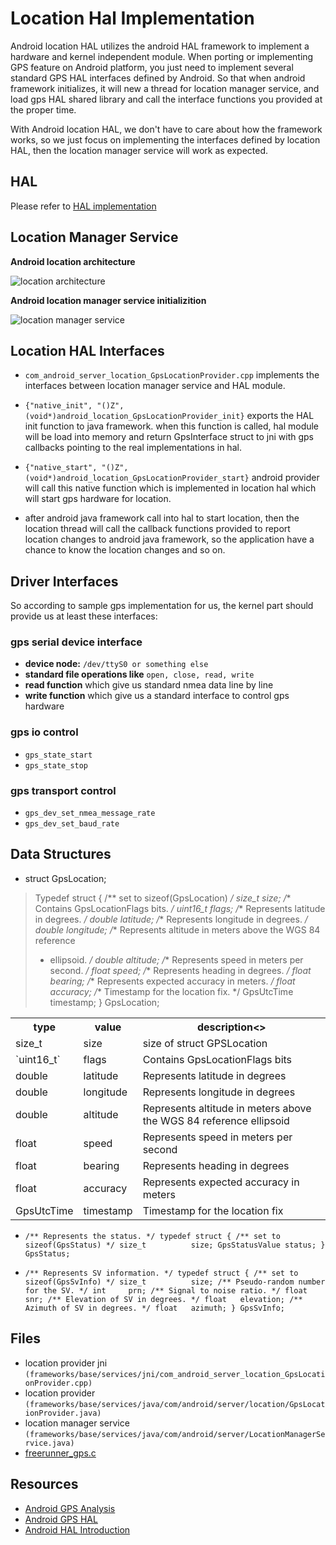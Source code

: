 # Location Hal Implementation #

Android location HAL utilizes the android HAL framework to implement a hardware and kernel independent module. When porting or implementing GPS feature on Android platform, you just need to implement several standard GPS HAL interfaces defined by Android. So that when android framework initializes, it will new a thread for location manager service, and load gps HAL shared library and call the interface functions you provided at the proper time.

With Android location HAL, we don't have to care about how the framework works, so we just focus on implementing the interfaces defined by location HAL, then the location manager service will work as expected.

## HAL ##

Please refer to [HAL implementation](hal.markdown)

## Location Manager Service ##

**Android location architecture**

![location architecture](https://github.com/vmlinz/my_notes/raw/master/location_arch.jpeg)

**Android location manager service initializition**

![location manager service](https://github.com/vmlinz/my_notes/raw/master/location_init.jpeg)

## Location HAL Interfaces ##

* `com_android_server_location_GpsLocationProvider.cpp` implements the interfaces between location manager service and HAL module.

* `{"native_init", "()Z", (void*)android_location_GpsLocationProvider_init}` exports the HAL init function to java framework. when this function is called, hal module will be load into memory and return GpsInterface struct to jni with gps callbacks pointing to the real implementations in hal.

* `{"native_start", "()Z", (void*)android_location_GpsLocationProvider_start}` android provider will call this native function which is implemented in location hal which will start gps hardware for location.

* after android java framework call into hal to start location, then the location thread will call the callback functions provided to report location changes to android java framework, so the application have a chance to know the location changes and so on.

## Driver Interfaces ##

So according to sample gps implementation for us, the kernel part should provide us at least these interfaces:

### gps serial device interface ###

* **device node:** `/dev/ttyS0 or something else`
* **standard file operations like** `open, close, read, write`
* **read function** which give us standard nmea data line by line
* **write function** which give us a standard interface to control gps hardware

### gps io control ###

* `gps_state_start`
* `gps_state_stop`

### gps transport control ###

* `gps_dev_set_nmea_message_rate`
* `gps_dev_set_baud_rate`

## Data Structures ##

* struct GpsLocation;
> Typedef struct {
> 	/** set to sizeof(GpsLocation) */
> 	size_t          size;
> 	/** Contains GpsLocationFlags bits. */
> 	uint16_t        flags;
> 	/** Represents latitude in degrees. */
> 	double          latitude;
> 	/** Represents longitude in degrees. */
> 	double          longitude;
> 	/** Represents altitude in meters above the WGS 84 reference
> 	 * ellipsoid. */
> 	double          altitude;
> 	/** Represents speed in meters per second. */
> 	float           speed;
> 	/** Represents heading in degrees. */
> 	float           bearing;
> 	/** Represents expected accuracy in meters. */
> 	float           accuracy;
> 	/** Timestamp for the location fix. */
> 	GpsUtcTime      timestamp;
> } GpsLocation;

<table>
<tbody>
<tr>
<th>type</th>
<th>value</th>
<th>description<>
</tr>
<tr>
<td>size_t</td>
<td>size</td>
<td>size of struct GPSLocation</td>
</tr>
<tr>
<td>`uint16_t`</td>
<td>flags</td>
<td>Contains GpsLocationFlags bits</td>
</tr>
<tr>
<td>double</td>
<td>latitude</td>
<td>Represents latitude in degrees</td>
</tr>
<tr>
<td>double</td>
<td>longitude</td>
<td>Represents longitude in degrees</td>
</tr>
<tr>
<td>double</td>
<td>altitude</td>
<td>Represents altitude in meters above the WGS 84 reference ellipsoid</td>
</tr>
<tr>
<td>float</td>
<td>speed</td>
<td>Represents speed in meters per second
</td>
</tr>
<tr>
<td>float</td>
<td>bearing</td>
<td>Represents heading in degrees</td>
</tr>
<tr>
<td>float</td>
<td>accuracy</td>
<td>Represents expected accuracy in meters</td>
</tr>
<tr>
<td>GpsUtcTime</td>
<td>timestamp</td>
<td>Timestamp for the location fix
</tr>
</tbody>
</table>

* `/** Represents the status. */
typedef struct {
	/** set to sizeof(GpsStatus) */
	size_t          size;
	GpsStatusValue status;
} GpsStatus;`

* `/** Represents SV information. */
typedef struct {
	/** set to sizeof(GpsSvInfo) */
	size_t          size;
	/** Pseudo-random number for the SV. */
	int     prn;
	/** Signal to noise ratio. */
	float   snr;
	/** Elevation of SV in degrees. */
	float   elevation;
	/** Azimuth of SV in degrees. */
	float   azimuth;
} GpsSvInfo;`

## Files ##

* location provider jni `(frameworks/base/services/jni/com_android_server_location_GpsLocationProvider.cpp)`
* location provider `(frameworks/base/services/java/com/android/server/location/GpsLocationProvider.java)`
* location manager service `(frameworks/base/services/java/com/android/server/LocationManagerService.java)`
* [freerunner_gps.c](http://git.android-x86.org/?p=platform/hardware/gps.git;a=blob;f=gps.c;h=199de46e7708262b37a61ad1706e7cde93ebccd7;hb=c044569632a80c01f032c8726e783e3728c2d5cc)

## Resources ##

* [Android GPS Analysis](http://hi.baidu.com/%CB%EF%CC%EF%BB%AA/blog/item/60ff6e2964bc4921359bf732.html)
* [Android GPS HAL](http://blog.chinaunix.net/space.php?uid=20485710&do=blog&id=1666975)
* [Android HAL Introduction](http://www.slideshare.net/jollen/android-hal-introduction-libhardware-and-its-legacy)

